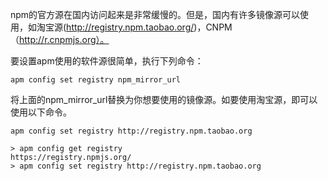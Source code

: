 
npm的官方源在国内访问起来是非常缓慢的。但是，国内有许多镜像源可以使用，如淘宝源(http://registry.npm.taobao.org/)，CNPM（http://r.cnpmjs.org）。

要设置apm使用的软件源很简单，执行下列命令：

```
apm config set registry npm_mirror_url
```

将上面的npm_mirror_url替换为你想要使用的镜像源。如要使用淘宝源，即可以使用以下命令。

```
apm config set registry http://registry.npm.taobao.org
```


```
> apm config get registry
https://registry.npmjs.org/
> apm config set registry http://registry.npm.taobao.org
```